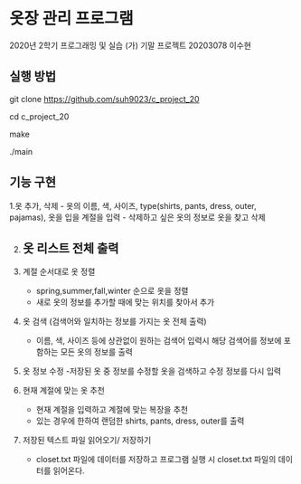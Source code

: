 # 옷장 관리 프로그램
2020년 2학기 프로그래밍 및 실습 (가) 기말 프로젝트
20203078 이수현

## 실행 방법
git clone https://github.com/suh9023/c_project_20 

cd c_project_20

make

./main

## 기능 구현
1.옷 추가, 삭제
    - 옷의 이름, 색, 사이즈, type(shirts, pants, dress, outer, pajamas), 옷을 입을 계절을 입력
    - 삭제하고 싶은 옷의 정보로 옷을 찾고 삭제
    
2. 옷 리스트 전체 출력
    -
    
3. 계절 순서대로 옷 정렬
    - spring,summer,fall,winter 순으로 옷을 정렬
    - 새로 옷의 정보를 추가할 때에 맞는 위치를 찾아서 추가
    
4. 옷 검색 (검색어와 일치하는 정보를 가지는 옷 전체 출력)
    - 이름, 색, 사이즈 등에 상관없이 원하는 검색어 입력시 해당 검색어를 정보에 포함하는 모든 옷의 정보를 출력

5. 옷 정보 수정
    -저장된 옷 중 정보를 수정할 옷을 검색하고 수정 정보를 다시 입력
    
6. 현재 계절에 맞는 옷 추천
    - 현재 계절을 입력하고 계절에 맞는 복장을 추천 
    - 있는 경우에 한하여 랜덤한 shirts, pants, dress, outer를 출력
    
7. 저장된 텍스트 파일 읽어오기/ 저장하기
    - closet.txt 파일에 데이터를 저장하고 프로그램 실행 시 closet.txt 파일의 데이터를 읽어온다.
